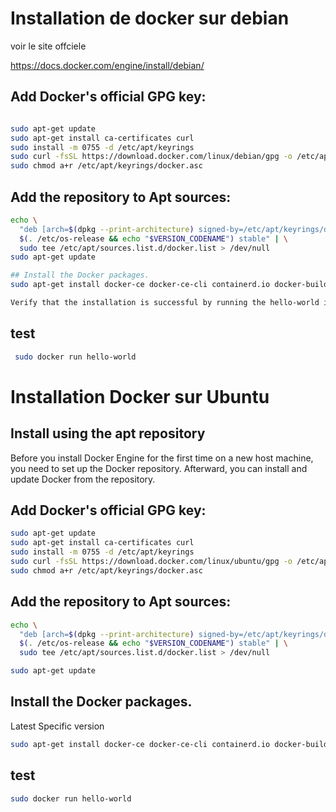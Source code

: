 # Installation de docker sur debian

voir le site offciele

https://docs.docker.com/engine/install/debian/


## Add Docker's official GPG key:
```bash

sudo apt-get update
sudo apt-get install ca-certificates curl
sudo install -m 0755 -d /etc/apt/keyrings
sudo curl -fsSL https://download.docker.com/linux/debian/gpg -o /etc/apt/keyrings/docker.asc
sudo chmod a+r /etc/apt/keyrings/docker.asc

```

## Add the repository to Apt sources:

```bash
echo \
  "deb [arch=$(dpkg --print-architecture) signed-by=/etc/apt/keyrings/docker.asc] https://download.docker.com/linux/debian \
  $(. /etc/os-release && echo "$VERSION_CODENAME") stable" | \
  sudo tee /etc/apt/sources.list.d/docker.list > /dev/null
sudo apt-get update

## Install the Docker packages.
sudo apt-get install docker-ce docker-ce-cli containerd.io docker-buildx-plugin docker-compose-plugin

Verify that the installation is successful by running the hello-world image:
```
## test

```bash
 sudo docker run hello-world
```
# Installation Docker sur Ubuntu
## Install using the apt repository
Before you install Docker Engine for the first time on a new host machine, you need to set up the Docker repository. Afterward, you can install and update Docker from the repository.

## Add Docker's official GPG key:

```bash
sudo apt-get update
sudo apt-get install ca-certificates curl
sudo install -m 0755 -d /etc/apt/keyrings
sudo curl -fsSL https://download.docker.com/linux/ubuntu/gpg -o /etc/apt/keyrings/docker.asc
sudo chmod a+r /etc/apt/keyrings/docker.asc
```
## Add the repository to Apt sources:

```bash
echo \
  "deb [arch=$(dpkg --print-architecture) signed-by=/etc/apt/keyrings/docker.asc] https://download.docker.com/linux/ubuntu \
  $(. /etc/os-release && echo "$VERSION_CODENAME") stable" | \
  sudo tee /etc/apt/sources.list.d/docker.list > /dev/null

sudo apt-get update
```

## Install the Docker packages.

Latest Specific version
```bash
sudo apt-get install docker-ce docker-ce-cli containerd.io docker-buildx-plugin docker-compose-plugin
```


## test

```bash
sudo docker run hello-world
```